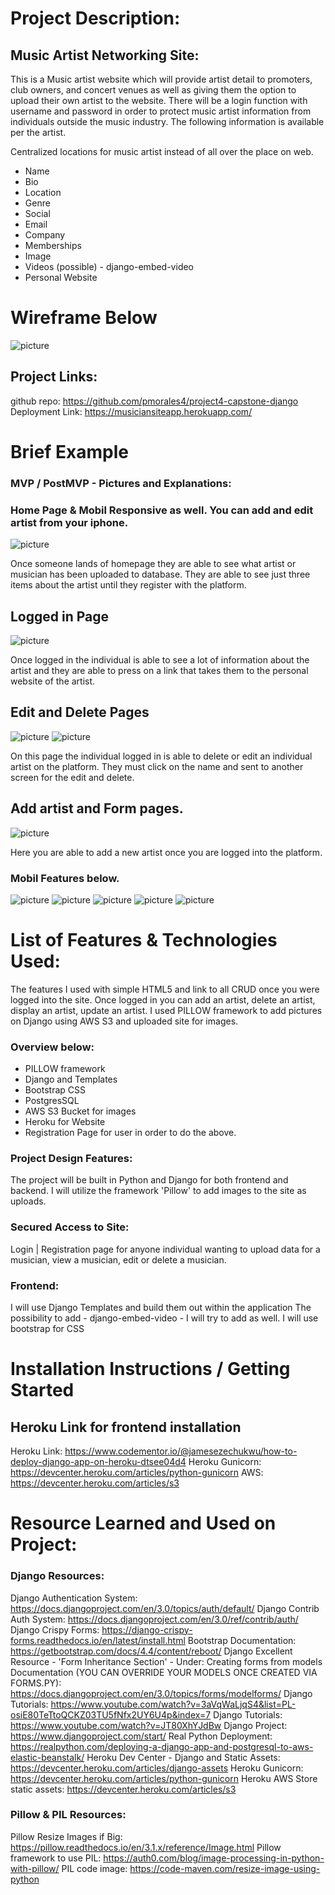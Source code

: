 
# Project Description: 
## Music Artist Networking Site:
This is a Music artist website which will provide artist detail to promoters, club owners, and concert venues as well as giving them the option to upload their own artist to the website. There will be a login function with username and password in order to protect music artist information from individuals outside the music industry.  The following information is available per the artist. 

Centralized locations for music artist instead of all over the place on web. 

* Name
* Bio
* Location
* Genre
* Social 
* Email
* Company 
* Memberships
* Image
* Videos (possible) - django-embed-video
* Personal Website

# Wireframe Below

![picture](music_project/images/wire.jpg)

## Project Links: 
github repo: https://github.com/pmorales4/project4-capstone-django 
Deployment Link: https://musiciansiteapp.herokuapp.com/
 

# Brief Example
### MVP / PostMVP - Pictures and Explanations: 
### Home Page & Mobil Responsive as well. You can add and edit artist from your iphone. 
![picture](music_project/images/home.png)

Once someone lands of homepage they are able to see what artist or musician has been uploaded to database. They are able to see just three items about the artist until they register with the platform. 

## Logged in Page
![picture](music_project/images/loggedin.png)

Once logged in the individual is able to see a lot of information about the artist and they are able to press on a link that takes them to the personal website of the artist. 

## Edit and Delete Pages
![picture](music_project/images/dumpart.png)
![picture](music_project/images/editdelete.png)

On this page the individual logged in is able to delete or edit an individual artist on the platform.  They must click on the name and sent to another screen for the edit and delete. 

## Add artist and Form pages.
![picture](music_project/images/add.png)

Here you are able to add a new artist once you are logged into the platform.  

### Mobil Features below.
![picture](music_project/images/movhome.png)
![picture](music_project/images/movmenu.png)
![picture](music_project/images/movnew.png)
![picture](music_project/images/movdel.png)
![picture](music_project/images/movmus.png)

# List of Features & Technologies Used: 

The features I used with simple HTML5 and link to all CRUD once you were logged into the site.  Once logged in you can add an artist, delete an artist, display an artist, update an artist.  I used PILLOW framework to add pictures on Django using AWS S3 and uploaded site for images. 

### Overview below:
* PILLOW framework
* Django and Templates
* Bootstrap CSS
* PostgresSQL
* AWS S3 Bucket for images
* Heroku for Website
* Registration Page for user in order to do the above. 

### Project Design Features:
The project will be built in Python and Django for both frontend and backend. I will utilize the framework 'Pillow' to add images to the site as uploads. 

### Secured Access to Site: 
Login | Registration page for anyone individual wanting to upload data for a musician, view a musician, edit or delete a musician.

### Frontend: 
I will use Django Templates and build them out within the application
The possibility to add - django-embed-video - I will try to add as well. I will use bootstrap for CSS 

# Installation Instructions / Getting Started

## Heroku Link for frontend installation

Heroku Link: https://www.codementor.io/@jamesezechukwu/how-to-deploy-django-app-on-heroku-dtsee04d4
Heroku Gunicorn: https://devcenter.heroku.com/articles/python-gunicorn
AWS: https://devcenter.heroku.com/articles/s3


# Resource Learned and Used on Project:

### Django Resources:
Django Authentication System: https://docs.djangoproject.com/en/3.0/topics/auth/default/
Django Contrib Auth System: https://docs.djangoproject.com/en/3.0/ref/contrib/auth/
Django Crispy Forms: https://django-crispy-forms.readthedocs.io/en/latest/install.html
Bootstrap Documentation: https://getbootstrap.com/docs/4.4/content/reboot/
Django Excellent Resource - 'Form Inheritance Section' - Under: Creating forms from models Documentation (YOU CAN OVERRIDE YOUR MODELS ONCE CREATED VIA FORMS.PY): https://docs.djangoproject.com/en/3.0/topics/forms/modelforms/
Django Tutorials: https://www.youtube.com/watch?v=3aVqWaLjqS4&list=PL-osiE80TeTtoQCKZ03TU5fNfx2UY6U4p&index=7
Django Tutorials: https://www.youtube.com/watch?v=JT80XhYJdBw
Django Project: https://www.djangoproject.com/start/
Real Python Deployment: https://realpython.com/deploying-a-django-app-and-postgresql-to-aws-elastic-beanstalk/
Heroku Dev Center - Django and Static Assets: https://devcenter.heroku.com/articles/django-assets
Heroku Gunicorn: https://devcenter.heroku.com/articles/python-gunicorn
Heroku AWS Store static assets: https://devcenter.heroku.com/articles/s3

### Pillow & PIL Resources:
Pillow Resize Images if Big: https://pillow.readthedocs.io/en/3.1.x/reference/Image.html
Pillow framework to use PIL: https://auth0.com/blog/image-processing-in-python-with-pillow/
PIL code image: https://code-maven.com/resize-image-using-python


